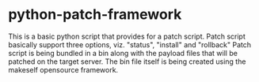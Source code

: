 # python-patch-framework
This is a basic python script that provides for a patch script.
Patch script basically support three options, viz. "status", "install" and "rollback"
Patch script is being bundled in a bin along with the payload files that will be patched on the target server.
The bin file itself is being created using the makeself opensource framework.

